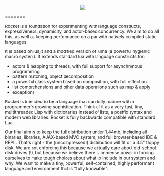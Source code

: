 <p align="center">
  <img src="https://raw.github.com/andrewmcv/raccoon/master/docs/images/rocket-logo.png" />
</p>
=======

Rocket is a foundation for experimenting with language constructs, expressiveness, dynamicity, and actor-based concurrency. We aim to do all this, as well as keeping performance on a par with natively compiled static languages.

It is based on luajit and a modified version of luma (a powerful hygienic macro system). It extends standard lua with language constructs for:

- actors & mapping to threads, with full support for asynchronous programming
- pattern matching, object decomposition
- a powerful class system based on composition, with full reflection
- list comprehensions and other data operations such as map & apply
- exceptions

Rocket is intended to be a language that can fully mature with a programmer's growing sophistication. Think of it as a very fast, tiny, multithreaded Lisp with dictionaries instead of lists, a postfix syntax and modern web libraries. Rocket is fully backwards compatible with standard Lua.

Our final aim is to keep the full distribution under 1.44mb, including all binaries, libraries, AJAX-based MVC system, and full browser-based IDE & REPL. That's right - the (uncompressed!) distribution will fit on a 3.5" floppy disk. We are not enforcing this because we actually care about old-school disk drives (!), but because  we believe there is immense power in forcing ourselves to make tough choices about what to include in our system and why. We want to make a tiny, powerful, self-contained, highly performant language and environment that is "fully knowable".







